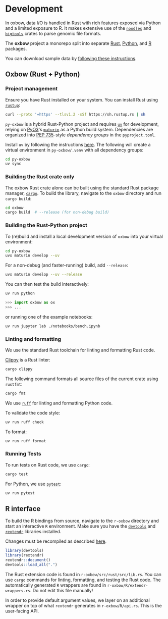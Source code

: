 # Development

In oxbow, data I/O is handled in Rust with rich features exposed via Python and a limited exposure to R. It makes extensive use of the [`noodles`](https://github.com/zaeleus/noodles) and [`bigtools`](https://github.com/jackh726/bigtools) crates to parse genomic file formats.

The **oxbow** project a monorepo split into separate [Rust](https://github.com/abdenlab/oxbow/blob/main/py-oxbow), [Python](https://github.com/abdenlab/oxbow/blob/main/oxbow), and [R](https://github.com/abdenlab/oxbow/blob/main/r-oxbow) packages.

You can download sample data by [following these instructions](https://github.com/abdenlab/oxbow/blob/main/fixtures/README.md).


## Oxbow (Rust + Python)

### Project management

Ensure you have Rust installed on your system. You can install Rust using [`rustup`](https://rustup.rs/):

```bash
curl --proto '=https' --tlsv1.2 -sSf https://sh.rustup.rs | sh
```

`py-oxbow` is a hybrid Rust-Python project and requires [`uv`](https://github.com/astral-sh/uv) for development, relying on [PyO3](https://pyo3.rs/)'s [`maturin`](https://github.com/PyO3/maturin) as a Python build system. Dependencies are organized into [PEP 735](https://peps.python.org/pep-0735/)-style _dependency groups_ in the `pyproject.toml`.

Install `uv` by following the instructions [here](https://docs.astral.sh/uv/getting-started/installation/). The following will create a virtual environment in `py-oxbow/.venv` with all dependency groups:

```sh
cd py-oxbow
uv sync
```

### Building the Rust crate only

The oxbow Rust crate alone can be built using the standard Rust package manager, [`cargo`](https://doc.rust-lang.org/stable/cargo/index.html). To build the library, navigate to the `oxbow` directory and run `cargo build`:

```bash
cd oxbow
cargo build  # --release (for non-debug build)
```

### Building the Rust-Python project

To (re)build and install a local development version of `oxbow` into your virtual environment:

```sh
cd py-oxbow
uvx maturin develop --uv
```

For a non-debug (and faster-running) build, add `--release`:

```sh
uvx maturin develop --uv --release
```

You can then test the build interactively:

```sh
uv run python
```

```python
>>> import oxbow as ox
>>> ...
```

or running one of the example notebooks:

```sh
uv run jupyter lab ./notebooks/bench.ipynb
```

### Linting and formatting

We use the standard Rust toolchain for linting and formatting Rust code.

[Clippy](https://doc.rust-lang.org/stable/clippy/index.html) is a Rust linter:
```bash
cargo clippy
```

The following command formats all source files of the current crate using `rustfmt`:
```bash
cargo fmt
```

We use [`ruff`](https://astral.sh/ruff) for linting and formatting Python code.

To validate the code style:
```sh
uv run ruff check
```

To format:
```sh
uv run ruff format
```

### Running Tests

To run tests on Rust code, we use `cargo`:

```bash
cargo test
```

For Python, we use [`pytest`](https://docs.pytest.org/):

```sh
uv run pytest
```

## R interface

To build the R bindings from source, navigate to the `r-oxbow` directory and start an interactive `R` environment.
Make sure you have the [`devtools`](https://devtools.r-lib.org/) and [`rextendr`](https://github.com/extendr/rextendr) libraries installed.

Changes must be recompiled as described [here](https://extendr.github.io/rextendr/articles/package.html#compile-and-use-the-package).

```R
library(devtools)
library(rextendr)
rextendr::document()
devtools::load_all(".")
```

The Rust extension code is found in `r-oxbow/src/rust/src/lib.rs`. You can use `cargo` commands for linting, formatting, and testing the Rust code. The automatically generated `R` wrappers are found in `r-oxbow/R/extendr-wrappers.rs`. Do not edit this file manually!

In order to provide default argument values, we layer on an additional wrapper on top of what `rextendr` generates in `r-oxbow/R/api.rs`. This is the user-facing API.
